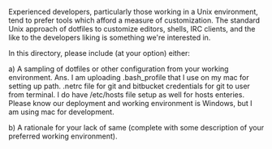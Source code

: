 Experienced developers, particularly those working in a Unix environment, tend to prefer
tools which afford a measure of customization. The standard Unix approach of dotfiles to
customize editors, shells, IRC clients, and the like to the developers liking is something
we're interested in.

In this directory, please include (at your option) either:

  a) A sampling of dotfiles or other configuration from your working environment.
  Ans. I am uploading .bash_profile that I use on my mac for setting up path. .netrc file for git and bitbucket credentials for git to user from terminal. I do have /etc/hosts file setup as well for hosts enteries. Please know our deployment and working environment is Windows, but I am using mac for development.

  b) A rationale for your lack of same (complete with some description of your
     preferred working environment).
